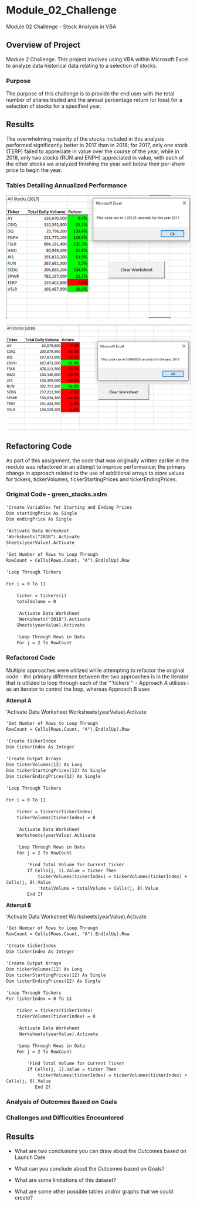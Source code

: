 # Module_02_Challenge
Module 02 Challenge - Stock Analysis in VBA

## Overview of Project
Module 2 Challenge. This project involves using VBA within Microsoft Excel to analyze data historical data relating to a selection of stocks.

### Purpose
The purpose of this challenge is to provide the end user with the total number of shares traded and the annual percentage return (or loss) for a selection of stocks for a specified year.  

## Results
The overwhelming majority of the stocks included in this analysis performed significantly better in 2017 than in 2018; for 2017, only one stock (TERP) failed to appreciate in value over the course of the year, while in 2018, only two stocks (RUN and ENPH) appreciated in value, with each of the other stocks we analyzed finishing the year well below their per-share price to begin the year.     

### Tables Detailing Annualized Performance
![2017](VBA_Challenge_2017.png)

![2018](VBA_Challenge_2018.png)

## Refactoring Code
As part of this assignment, the code that was originally written earlier in the module was refactored in an attempt to improve performance; the primary change in approach related to the use of addiitional arrays to store values for tickers, tickerVolumes, tickerStartingPrices and tickerEndingPrices.

### Original Code - green_stocks.xslm
    'Create Variables for Starting and Ending Prices
    Dim startingPrice As Single
    Dim endingPrice As Single
    
    'Activate Data Worksheet
    'Worksheets("2018").Activate
    Sheets(yearValue).Activate
    
    'Get Number of Rows to Loop Through
    RowCount = Cells(Rows.Count, "A").End(xlUp).Row
    
    'Loop Through Tickers
    
    For i = 0 To 11
    
        ticker = tickers(i)
        totalVolume = 0
        
        'Activate Data Worksheet
        'Worksheets("2018").Activate
        Sheets(yearValue).Activate
                
        'Loop Through Rows in Data
        For j = 2 To RowCount

### Refactored Code
Multiple approaches were utilized while attempting to refactor the original code - the primary difference between the two approaches is in the iterator that is utilized to loop through each of the '''tickers''' - Approach A utilizes i as an iterator to control the loop, whereas Approach B uses 

**Attempt A**

'Activate Data Worksheet
    Worksheets(yearValue).Activate
    
    'Get Number of Rows to Loop Through
    RowCount = Cells(Rows.Count, "A").End(xlUp).Row
    
    'Create tickerIndex
    Dim tickerIndex As Integer
    
    'Create Output Arrays
    Dim tickerVolumes(12) As Long
    Dim tickerStartingPrices(12) As Single
    Dim tickerEndingPrices(12) As Single
      
    'Loop Through Tickers
    
    For i = 0 To 11
       
        ticker = tickers(tickerIndex)
        tickerVolumes(tickerIndex) = 0
        
        'Activate Data Worksheet
        Worksheets(yearValue).Activate
                
        'Loop Through Rows in Data
        For j = 2 To RowCount
        
            'Find Total Volume for Current Ticker
            If Cells(j, 1).Value = ticker Then
                tickerVolumes(tickerIndex) = tickerVolumes(tickerIndex) + Cells(j, 8).Value
                'totalVolume = totalVolume + Cells(j, 8).Value
            End If

**Attempt B**

'Activate Data Worksheet
    Worksheets(yearValue).Activate
    
    'Get Number of Rows to Loop Through
    RowCount = Cells(Rows.Count, "A").End(xlUp).Row
    
    'Create tickerIndex
    Dim tickerIndex As Integer
    
    'Create Output Arrays
    Dim tickerVolumes(12) As Long
    Dim tickerStartingPrices(12) As Single
    Dim tickerEndingPrices(12) As Single
      
    'Loop Through Tickers
    For tickerIndex = 0 To 11
    
        ticker = tickers(tickerIndex)
        tickerVolumes(tickerIndex) = 0
        
        'Activate Data Worksheet
         Worksheets(yearValue).Activate
                
        'Loop Through Rows in Data
        For j = 2 To RowCount
        
            'Find Total Volume for Current Ticker
            If Cells(j, 1).Value = ticker Then
                tickerVolumes(tickerIndex) = tickerVolumes(tickerIndex) + Cells(j, 8).Value
               End If
               

### Analysis of Outcomes Based on Goals

### Challenges and Difficulties Encountered

## Results

- What are two conclusions you can draw about the Outcomes based on Launch Date

- What can you conclude about the Outcomes based on Goals?

- What are some limitations of this dataset?

- What are some other possible tables and/or graphs that we could create?
